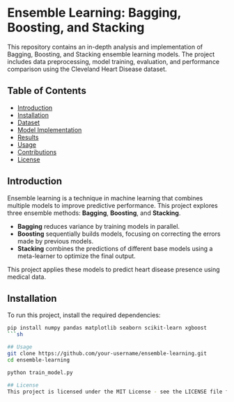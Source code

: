 # Ensemble Learning: Bagging, Boosting, and Stacking

This repository contains an in-depth analysis and implementation of Bagging, Boosting, and Stacking ensemble learning models. The project includes data preprocessing, model training, evaluation, and performance comparison using the Cleveland Heart Disease dataset.

## Table of Contents
- [Introduction](#introduction)
- [Installation](#installation)
- [Dataset](#dataset)
- [Model Implementation](#model-implementation)
- [Results](#results)
- [Usage](#usage)
- [Contributions](#contributions)
- [License](#license)

## Introduction
Ensemble learning is a technique in machine learning that combines multiple models to improve predictive performance. This project explores three ensemble methods: **Bagging**, **Boosting**, and **Stacking**.

- **Bagging** reduces variance by training models in parallel.
- **Boosting** sequentially builds models, focusing on correcting the errors made by previous models.
- **Stacking** combines the predictions of different base models using a meta-learner to optimize the final output.

This project applies these models to predict heart disease presence using medical data.

## Installation
To run this project, install the required dependencies:

```sh
pip install numpy pandas matplotlib seaborn scikit-learn xgboost
```sh

## Usage 
git clone https://github.com/your-username/ensemble-learning.git
cd ensemble-learning

python train_model.py

## License
This project is licensed under the MIT License - see the LICENSE file for details.

